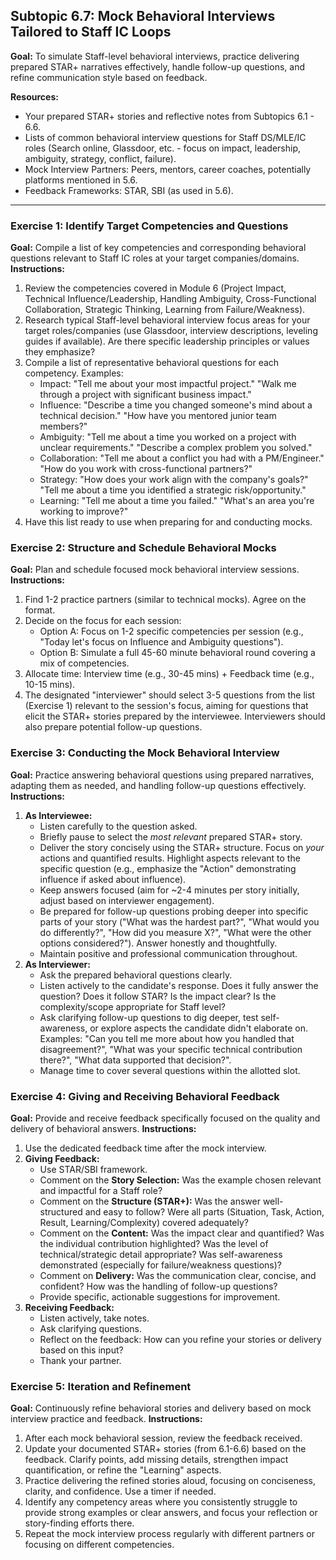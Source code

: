 ## Subtopic 6.7: Mock Behavioral Interviews Tailored to Staff IC Loops

**Goal:** To simulate Staff-level behavioral interviews, practice delivering prepared STAR+ narratives effectively, handle follow-up questions, and refine communication style based on feedback.

**Resources:**

  * Your prepared STAR+ stories and reflective notes from Subtopics 6.1 - 6.6.
  * Lists of common behavioral interview questions for Staff DS/MLE/IC roles (Search online, Glassdoor, etc. - focus on impact, leadership, ambiguity, strategy, conflict, failure).
  * Mock Interview Partners: Peers, mentors, career coaches, potentially platforms mentioned in 5.6.
  * Feedback Frameworks: STAR, SBI (as used in 5.6).

-----

### Exercise 1: Identify Target Competencies and Questions

**Goal:** Compile a list of key competencies and corresponding behavioral questions relevant to Staff IC roles at your target companies/domains.
**Instructions:**

1.  Review the competencies covered in Module 6 (Project Impact, Technical Influence/Leadership, Handling Ambiguity, Cross-Functional Collaboration, Strategic Thinking, Learning from Failure/Weakness).
2.  Research typical Staff-level behavioral interview focus areas for your target roles/companies (use Glassdoor, interview descriptions, leveling guides if available). Are there specific leadership principles or values they emphasize?
3.  Compile a list of representative behavioral questions for each competency. Examples:
      * Impact: "Tell me about your most impactful project." "Walk me through a project with significant business impact."
      * Influence: "Describe a time you changed someone's mind about a technical decision." "How have you mentored junior team members?"
      * Ambiguity: "Tell me about a time you worked on a project with unclear requirements." "Describe a complex problem you solved."
      * Collaboration: "Tell me about a conflict you had with a PM/Engineer." "How do you work with cross-functional partners?"
      * Strategy: "How does your work align with the company's goals?" "Tell me about a time you identified a strategic risk/opportunity."
      * Learning: "Tell me about a time you failed." "What's an area you're working to improve?"
4.  Have this list ready to use when preparing for and conducting mocks.

### Exercise 2: Structure and Schedule Behavioral Mocks

**Goal:** Plan and schedule focused mock behavioral interview sessions.
**Instructions:**

1.  Find 1-2 practice partners (similar to technical mocks). Agree on the format.
2.  Decide on the focus for each session:
      * Option A: Focus on 1-2 specific competencies per session (e.g., "Today let's focus on Influence and Ambiguity questions").
      * Option B: Simulate a full 45-60 minute behavioral round covering a mix of competencies.
3.  Allocate time: Interview time (e.g., 30-45 mins) + Feedback time (e.g., 10-15 mins).
4.  The designated "interviewer" should select 3-5 questions from the list (Exercise 1) relevant to the session's focus, aiming for questions that elicit the STAR+ stories prepared by the interviewee. Interviewers should also prepare potential follow-up questions.

### Exercise 3: Conducting the Mock Behavioral Interview

**Goal:** Practice answering behavioral questions using prepared narratives, adapting them as needed, and handling follow-up questions effectively.
**Instructions:**

1.  **As Interviewee:**
      * Listen carefully to the question asked.
      * Briefly pause to select the *most relevant* prepared STAR+ story.
      * Deliver the story concisely using the STAR+ structure. Focus on *your* actions and quantified results. Highlight aspects relevant to the specific question (e.g., emphasize the "Action" demonstrating influence if asked about influence).
      * Keep answers focused (aim for \~2-4 minutes per story initially, adjust based on interviewer engagement).
      * Be prepared for follow-up questions probing deeper into specific parts of your story ("What was the hardest part?", "What would you do differently?", "How did you measure X?", "What were the other options considered?"). Answer honestly and thoughtfully.
      * Maintain positive and professional communication throughout.
2.  **As Interviewer:**
      * Ask the prepared behavioral questions clearly.
      * Listen actively to the candidate's response. Does it fully answer the question? Does it follow STAR? Is the impact clear? Is the complexity/scope appropriate for Staff level?
      * Ask clarifying follow-up questions to dig deeper, test self-awareness, or explore aspects the candidate didn't elaborate on. Examples: "Can you tell me more about how you handled that disagreement?", "What was your specific technical contribution there?", "What data supported that decision?".
      * Manage time to cover several questions within the allotted slot.

### Exercise 4: Giving and Receiving Behavioral Feedback

**Goal:** Provide and receive feedback specifically focused on the quality and delivery of behavioral answers.
**Instructions:**

1.  Use the dedicated feedback time after the mock interview.
2.  **Giving Feedback:**
      * Use STAR/SBI framework.
      * Comment on the **Story Selection:** Was the example chosen relevant and impactful for a Staff role?
      * Comment on the **Structure (STAR+):** Was the answer well-structured and easy to follow? Were all parts (Situation, Task, Action, Result, Learning/Complexity) covered adequately?
      * Comment on the **Content:** Was the impact clear and quantified? Was the individual contribution highlighted? Was the level of technical/strategic detail appropriate? Was self-awareness demonstrated (especially for failure/weakness questions)?
      * Comment on **Delivery:** Was the communication clear, concise, and confident? How was the handling of follow-up questions?
      * Provide specific, actionable suggestions for improvement.
3.  **Receiving Feedback:**
      * Listen actively, take notes.
      * Ask clarifying questions.
      * Reflect on the feedback: How can you refine your stories or delivery based on this input?
      * Thank your partner.

### Exercise 5: Iteration and Refinement

**Goal:** Continuously refine behavioral stories and delivery based on mock interview practice and feedback.
**Instructions:**

1.  After each mock behavioral session, review the feedback received.
2.  Update your documented STAR+ stories (from 6.1-6.6) based on the feedback. Clarify points, add missing details, strengthen impact quantification, or refine the "Learning" aspects.
3.  Practice delivering the refined stories aloud, focusing on conciseness, clarity, and confidence. Use a timer if needed.
4.  Identify any competency areas where you consistently struggle to provide strong examples or clear answers, and focus your reflection or story-finding efforts there.
5.  Repeat the mock interview process regularly with different partners or focusing on different competencies.
